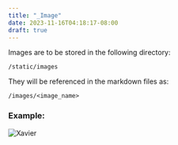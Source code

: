 ```yaml
---
title: "_Image"
date: 2023-11-16T04:18:17-08:00
draft: true
---
```


Images are to be stored in the following directory:

```
/static/images
```

They will be referenced in the markdown files as:

```
/images/<image_name>
```

### Example:

![Xavier](/notes/attachments/images/xavier.jpg)
